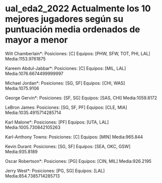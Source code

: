 # ual_eda2_2022 Actualmente los 10 mejores jugadores según su puntuación media ordenados de mayor a menor
Wilt Chamberlain*: 
 Posiciones: [C]	 Equipos: [PHW, SFW, TOT, PHI, LAL]
 Media:1153.9761875

Kareem Abdul-Jabbar*: 
 Posiciones: [C]	 Equipos: [MIL, LAL]
 Media:1076.6674499999997

Michael Jordan*: 
 Posiciones: [SG, SF]	 Equipos: [CHI, WAS]
 Media:1075.9106

George Gervin*: 
 Posiciones: [SF, SG]	 Equipos: [SAS, CHI]
 Media:1059.8172

LeBron James: 
 Posiciones: [SG, SF, PF]	 Equipos: [CLE, MIA]
 Media:1035.4915714285714

Karl Malone*: 
 Posiciones: [PF]	 Equipos: [UTA, LAL]
 Media:1005.730842105263

Karl-Anthony Towns: 
 Posiciones: [C]	 Equipos: [MIN]
 Media:965.844

Kevin Durant: 
 Posiciones: [SG, SF]	 Equipos: [SEA, OKC, GSW]
 Media:935.8189

Oscar Robertson*: 
 Posiciones: [PG]	 Equipos: [CIN, MIL]
 Media:926.2195

Jerry West*: 
 Posiciones: [PG, SG]	 Equipos: [LAL]
 Media:854.7385714285713
